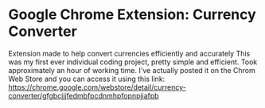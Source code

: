 # Google Chrome Extension: Currency Converter
Extension made to help convert currencies efficiently and accurately
This was my first ever individual coding project, pretty simple and efficient. Took approximately an hour of working time. 
I've actually posted it on the Chrom Web Store and you can access it using this link: 
https://chrome.google.com/webstore/detail/currency-converter/gfgbcjjjfedmbfpcdnmhpfopnpjiafpb
